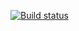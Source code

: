[![Build status](https://ci.appveyor.com/api/projects/status/069tp159ejgtajl0?svg=true)](https://ci.appveyor.com/project/MrBlackDay/hw-avto-5-1-01)
